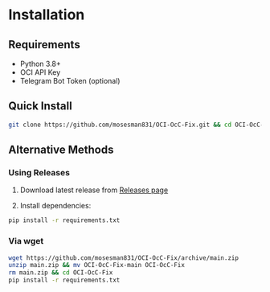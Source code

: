 # Installation

## Requirements
- Python 3.8+
- OCI API Key
- Telegram Bot Token (optional)

## Quick Install
```bash
git clone https://github.com/mosesman831/OCI-OcC-Fix.git && cd OCI-OcC-Fix && pip install -r requirements.txt
```

## Alternative Methods

### Using Releases

1.  Download latest release from  [Releases page](https://github.com/mosesman831/OCI-OcC-Fix/releases)
    
2.  Install dependencies:
    

```bash
pip install -r requirements.txt
```

### Via wget

```bash
wget https://github.com/mosesman831/OCI-OcC-Fix/archive/main.zip 
unzip main.zip && mv OCI-OcC-Fix-main OCI-OcC-Fix 
rm main.zip && cd OCI-OcC-Fix 
pip install -r requirements.txt
```
